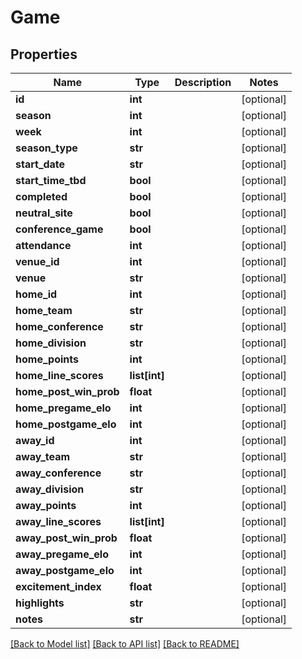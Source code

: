 # Game

## Properties
Name | Type | Description | Notes
------------ | ------------- | ------------- | -------------
**id** | **int** |  | [optional] 
**season** | **int** |  | [optional] 
**week** | **int** |  | [optional] 
**season_type** | **str** |  | [optional] 
**start_date** | **str** |  | [optional] 
**start_time_tbd** | **bool** |  | [optional] 
**completed** | **bool** |  | [optional] 
**neutral_site** | **bool** |  | [optional] 
**conference_game** | **bool** |  | [optional] 
**attendance** | **int** |  | [optional] 
**venue_id** | **int** |  | [optional] 
**venue** | **str** |  | [optional] 
**home_id** | **int** |  | [optional] 
**home_team** | **str** |  | [optional] 
**home_conference** | **str** |  | [optional] 
**home_division** | **str** |  | [optional] 
**home_points** | **int** |  | [optional] 
**home_line_scores** | **list[int]** |  | [optional] 
**home_post_win_prob** | **float** |  | [optional] 
**home_pregame_elo** | **int** |  | [optional] 
**home_postgame_elo** | **int** |  | [optional] 
**away_id** | **int** |  | [optional] 
**away_team** | **str** |  | [optional] 
**away_conference** | **str** |  | [optional] 
**away_division** | **str** |  | [optional] 
**away_points** | **int** |  | [optional] 
**away_line_scores** | **list[int]** |  | [optional] 
**away_post_win_prob** | **float** |  | [optional] 
**away_pregame_elo** | **int** |  | [optional] 
**away_postgame_elo** | **int** |  | [optional] 
**excitement_index** | **float** |  | [optional] 
**highlights** | **str** |  | [optional] 
**notes** | **str** |  | [optional] 

[[Back to Model list]](../README.md#documentation-for-models) [[Back to API list]](../README.md#documentation-for-api-endpoints) [[Back to README]](../README.md)


